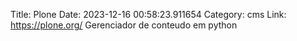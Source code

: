 Title: Plone
Date: 2023-12-16 00:58:23.911654
Category: cms
Link: https://plone.org/
Gerenciador de conteudo em python
